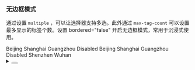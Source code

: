 ### 无边框模式

通过设置 `multiple` ，可以让选择器支持多选。此外通过 `max-tag-count` 可以设置最多显示的标签个数。设置 bordered="false" 开启无边框模式，常用于沉浸式使用。

<div class="cell-demo vp-raw">
  <yc-space
    direction="vertical"
    size="large">
    <yc-select
      :style="{ width: '100%' }"
      placeholder="Please select ..."
      :bordered="false">
      <yc-option>Beijing</yc-option>
      <yc-option>Shanghai</yc-option>
      <yc-option>Guangzhou</yc-option>
      <yc-option disabled>Disabled</yc-option>
    </yc-select>
    <yc-select
      :default-value="['Beijing', 'Shanghai']"
      :style="{ width: '360px' }"
      placeholder="Please select ..."
      multiple
      :bordered="false">
      <yc-option>Beijing</yc-option>
      <yc-option :tag-props="{ color: 'red' }">Shanghai</yc-option>
      <yc-option>Guangzhou</yc-option>
      <yc-option disabled>Disabled</yc-option>
      <yc-option>Shenzhen</yc-option>
      <yc-option>Wuhan</yc-option>
    </yc-select>
  </yc-space>
</div>

<details>
<summary>
 <button class="code-btn"  >
    <icon-code />
 </button>
</summary>

```vue
<template>
  <yc-space
    direction="vertical"
    size="large">
    <yc-select
      :style="{ width: '100%' }"
      placeholder="Please select ..."
      :bordered="false">
      <yc-option>Beijing</yc-option>
      <yc-option>Shanghai</yc-option>
      <yc-option>Guangzhou</yc-option>
      <yc-option disabled>Disabled</yc-option>
    </yc-select>
    <yc-select
      :default-value="['Beijing', 'Shanghai']"
      :style="{ width: '360px' }"
      placeholder="Please select ..."
      multiple
      :bordered="false">
      <yc-option>Beijing</yc-option>
      <yc-option :tag-props="{ color: 'red' }">Shanghai</yc-option>
      <yc-option>Guangzhou</yc-option>
      <yc-option disabled>Disabled</yc-option>
      <yc-option>Shenzhen</yc-option>
      <yc-option>Wuhan</yc-option>
    </yc-select>
  </yc-space>
</template>
```

</details>
